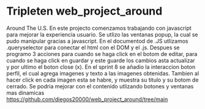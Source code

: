 # Tripleten web_project_around

Around The U.S.
En este projecto comenzamos trabajando con javascript para mejorar la experiencia usuario. Se utlizo las ventanas popup, la cual se pudo manipular gracias a javascript. En el documentod de .JS utlizamos .queryselector para conectar el html con el DOM y el .js. Despues se programo 3 acciones para cuando se haga click en el botom de editar, para cuando se haga click en guardar y este guarde los cambios asta actualizar y por ultimo el boton close (x).
En el sprint 8 se añadio la interaccion boton perfil, el cual agrega imagenes y texto a las imagenes obtenidas. Tambien al hacer click en cada imagen esta se habre, y muestra su titulo y su botom de cerrado.
Se podria mejorar con el contenido utlizando botones y ventanas mas dinamicas
https://github.com/diegos20000/web_project_around/tree/main
